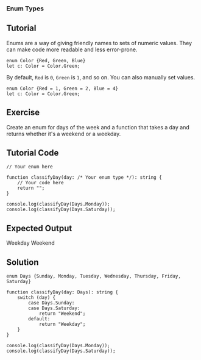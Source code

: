 ### Enum Types

Tutorial
-------
Enums are a way of giving friendly names to sets of numeric values. They can make code more readable and less error-prone.

    enum Color {Red, Green, Blue}
    let c: Color = Color.Green;

By default, `Red` is `0`, `Green` is `1`, and so on. You can also manually set values.

    enum Color {Red = 1, Green = 2, Blue = 4}
    let c: Color = Color.Green;

Exercise
-------
Create an enum for days of the week and a function that takes a day and returns whether it's a weekend or a weekday.

Tutorial Code
-------
    // Your enum here

    function classifyDay(day: /* Your enum type */): string {
        // Your code here
        return "";
    }

    console.log(classifyDay(Days.Monday));
    console.log(classifyDay(Days.Saturday));

Expected Output
-------
Weekday
Weekend

Solution
-------
    enum Days {Sunday, Monday, Tuesday, Wednesday, Thursday, Friday, Saturday}

    function classifyDay(day: Days): string {
        switch (day) {
            case Days.Sunday:
            case Days.Saturday:
                return "Weekend";
            default:
                return "Weekday";
        }
    }

    console.log(classifyDay(Days.Monday));
    console.log(classifyDay(Days.Saturday));

